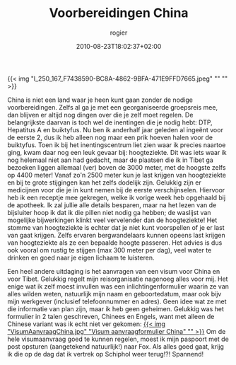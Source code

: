 ﻿---
title: Voorbereidingen China
author: rogier
type: post
date: 2010-08-23T18:02:37+02:00
url: /weblog/2010/08/23/voorbereidingen-china/
commentFolder: 2010-08-23-voorbereidingen-china
categories:
- Vakantie
tags:
- China
resources:
- src: l_250_167_F7438590-BC8A-4862-9BFA-471E9FFD7665.jpeg
- src: VisumAanvraagChina.jpg
  title: Visum aanvraagformulier China

---
{{< img "l_250_167_F7438590-BC8A-4862-9BFA-471E9FFD7665.jpeg" ""  "" >}}

China is niet een land waar je heen kunt gaan zonder de nodige voorbereidingen. Zelfs al ga je met een georganiseerde groepsreis mee, dan blijven er altijd nog dingen over die je zelf moet regelen. De belangrijkste daarvan is toch wel de inentingen die je nodig hebt: DTP, Hepatitus A en buiktyfus. Nu ben ik anderhalf jaar geleden al ingeënt voor de eerste 2, dus ik heb alleen nog maar een prik hoeven halen voor de buiktyfus. Toen ik bij het inentingscentrum liet zien waar ik precies naartoe ging, kwam daar nog een leuk gevaar bij: hoogteziekte. Dit was iets waar ik nog helemaal niet aan had gedacht, maar de plaatsen die ik in Tibet ga bezoeken liggen allemaal (ver) boven de 3000 meter, met de hoogste zelfs op 4400 meter! Vanaf zo'n 2500 meter kun je last krijgen van hoogteziekte en bij te grote stijgingen kan het zelfs dodelijk zijn. Gelukkig zijn er medicijnen voor die je in kunt nemen bij de eerste verschijnselen. Hiervoor heb ik een receptje mee gekregen, welke ik vorige week heb opgehaald bij de apotheek. Ik zal jullie alle details besparen, maar na het lezen van de bijsluiter hoop ik dat ik die pillen niet nodig ga hebben; de waslijst van mogelijke bijwerkingen klinkt veel vervelender dan de hoogteziekte! Het stomme van hoogteziekte is echter dat je niet kunt voorspellen of je er last van gaat krijgen. Zelfs ervaren bergwandelaars kunnen opeens last krijgen van hoogteziekte als ze een bepaalde hoogte passeren. Het advies is dus ook vooral om rustig te stijgen (max 300 meter per dag), veel water te drinken en goed naar je eigen lichaam te luisteren.

Een heel andere uitdaging is het aanvragen van een visum voor China en voor Tibet. Gelukkig regelt mijn reisorganisatie nagenoeg alles voor mij. Het enige wat ik zelf moest invullen was een inlichtingenformulier waarin ze van alles wilden weten, natuurlijk mijn naam en geboortedatum, maar ook bijv mijn werkgever (inclusief telefoonnummer en adres). Geen idee wat ze met die informatie van plan zijn, maar ik heb geen geheimen. Gelukkig was het formulier in 2 talen geschreven, Chinees en Engels, want met alleen de Chinese variant was ik echt niet ver gekomen: [{{< img "VisumAanvraagChina.jpg" "Visum aanvraagformulier China"  "" >}}](VisumAanvraagChina.jpg)
Om de hele visumaanvraag goed te kunnen regelen, moest ik mijn paspoort met de post opsturen (aangetekend natuurlijk!) naar Fox. Als alles goed gaat, krijg ik die op de dag dat ik vertrek op Schiphol weer terug!?! Spannend!
